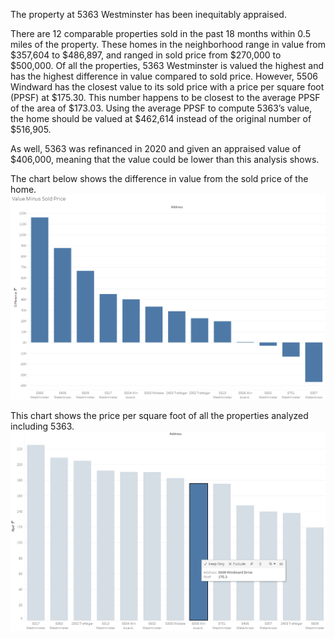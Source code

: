 The property at 5363 Westminster has been inequitably appraised. 

There are 12 comparable properties sold in the past 18 months within 0.5 miles of the property. These homes in the neighborhood range in value from $357,604 to $486,897, and ranged in sold price from $270,000 to $500,000. Of all the properties, 5363 Westminster is valued the highest and has the highest difference in value compared to sold price. However, 5506 Windward has the closest value to its sold price with a price per square foot (PPSF) at $175.30. This number happens to be closest to the average PPSF of the area of $173.03. Using the average PPSF to compute 5363’s value, the home should be valued at $462,614 instead of the original number of $516,905. 

As well, 5363 was refinanced in 2020 and given an appraised value of $406,000, meaning that the value could be lower than this analysis shows. 


The chart below shows the difference in value from the sold price of the home. 
![](difference.png)

This chart shows the price per square foot of all the properties analyzed including 5363. 
![](/Price_per_square_foot.png)



